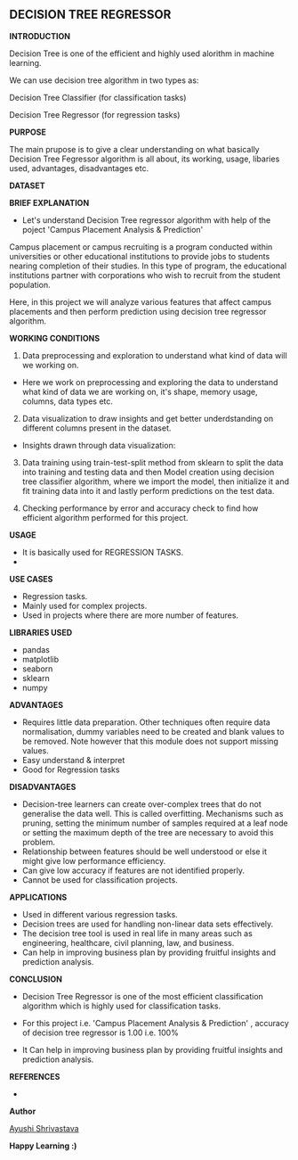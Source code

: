 ## **DECISION TREE REGRESSOR**

**INTRODUCTION**

Decision Tree is one of the efficient and highly used alorithm in machine learning.

We can use decision tree algorithm in two types as:

Decision Tree Classifier (for classification tasks)

Decision Tree Regressor (for regression tasks)

**PURPOSE**

The main prupose is to give a clear understanding on what basically Decision Tree Fegressor algorithm is all about, its working, usage, libaries used, advantages, disadvantages etc.

**DATASET**




**BRIEF EXPLANATION**
- Let's understand Decision Tree regressor algorithm with help of the poject 'Campus Placement Analysis & Prediction' 

Campus placement or campus recruiting is a program conducted within universities or other educational institutions to provide jobs to students nearing completion of their studies. In this type of program, the educational institutions partner with corporations who wish to recruit from the student population.


Here, in this project we will analyze various features that affect campus placements and then perform prediction using decision tree regressor algorithm.



**WORKING CONDITIONS**
1.  Data preprocessing and exploration to understand what kind of data will we working on.

- Here we work on preprocessing and exploring the data to understand what kind of data we are working on, it's shape, memory usage, columns, data types etc.


2.  Data visualization to draw insights and get better underdstanding on different columns present in the dataset.



- Insights drawn through data visualization:


3. Data training using train-test-split method from sklearn to split the data into training and testing data and then  Model creation using decision tree classifier algorithm, where we import the model, then initialize it and fit training data into it and lastly perform predictions on the test data.


5.  Checking performance by error and accuracy check to find how efficient algorithm performed for this project.




**USAGE**
- It is basically used for REGRESSION TASKS.
- 

**USE CASES**
- Regression tasks.
- Mainly used for complex projects.
- Used in projects where there are more number of features.

**LIBRARIES USED**
- pandas
- matplotlib
- seaborn
- sklearn
- numpy

**ADVANTAGES**
- Requires little data preparation. Other techniques often require data normalisation, dummy variables need to be created and blank values to be removed. Note however that this module does not support missing values.
- Easy understand & interpret
- Good for Regression tasks


**DISADVANTAGES**
- Decision-tree learners can create over-complex trees that do not generalise the data well. This is called overfitting. Mechanisms such as pruning, setting the minimum number of samples required at a leaf node or setting the maximum depth of the tree are necessary to avoid this problem.
- Relationship between features should be well understood or else it might give low performance efficiency.
- Can give low accuracy if features are not identified properly.
- Cannot be used for classification projects.

**APPLICATIONS**

- Used in different various regression tasks.
- Decision trees are used for handling non-linear data sets effectively.
- The decision tree tool is used in real life in many areas such as engineering, healthcare, civil planning, law, and business.
- Can help in improving business plan by providing fruitful insights and prediction analysis.

**CONCLUSION**

*  Decision Tree Regressor is one of the most efficient classification algorithm which is highly used for classification tasks.

*  For this project i.e. 'Campus Placement Analysis & Prediction'  , accuracy of decision tree regressor is 1.00 i.e. 100%

*  It Can help in improving business plan by providing fruitful insights and prediction analysis.


**REFERENCES**

- 


**Author**

[Ayushi Shrivastava](https://github.com/ayushi424)

**Happy Learning :)**
